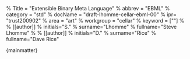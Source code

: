% Title = "Extensible Binary Meta Language"
% abbrev = "EBML"
% category = "std"
% docName = "draft-lhomme-cellar-ebml-00"
% ipr= "trust200902"
% area = "art"
% workgroup = "cellar"
% keyword = [""]
%
% [[author]]
% initials="S."
% surname="Lhomme"
% fullname="Steve Lhomme"
%
% [[author]]
% initials="D."
% surname="Rice"
% fullname="Dave Rice"

{mainmatter}
